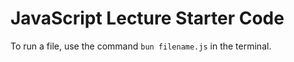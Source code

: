 # JavaScript Lecture Starter Code

To run a file, use the command `bun filename.js` in the terminal.
